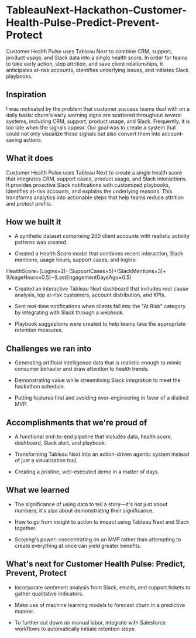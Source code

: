 # TableauNext-Hackathon-Customer-Health-Pulse-Predict-Prevent-Protect
Customer Health Pulse uses Tableau Next to combine CRM, support, product usage, and Slack data into a single health score. In order for teams to take early action, stop attrition, and save client relationships, it anticipates at-risk accounts, identifies underlying issues, and initiates Slack playbooks.

## Inspiration
I was motivated by the problem that customer success teams deal with on a daily basis: churn's early warning signs are scattered throughout several systems, including CRM, support, product usage, and Slack. Frequently, it is too late when the signals appear. Our goal was to create a system that could not only visualize these signals but also convert them into account-saving actions.

## What it does
Customer Health Pulse uses Tableau Next to create a single health score that integrates CRM, support cases, product usage, and Slack interactions. It provides proactive Slack notifications with customized playbooks, identifies at-risk accounts, and explains the underlying reasons. This transforms analytics into actionable steps that help teams reduce attrition and protect profits.

## How we built it
- A synthetic dataset comprising 200 client accounts with realistic activity patterns was created.

- Created a Health Score model that combines recent interaction, Slack mentions, usage hours, support cases, and logins:

HealthScore=(Logins×2)−(SupportCases×5)+(SlackMentions×3)+(UsageHours×0.5)−(LastEngagementDaysAgo×0.5)

- Created an interactive Tableau Next dashboard that includes root cause analysis, top at-risk customers, account distribution, and KPIs.

- Sent real-time notifications when clients fall into the "At Risk" category by integrating with Slack through a webhook.

- Playbook suggestions were created to help teams take the appropriate retention measures.


## Challenges we ran into
- Generating artificial intelligence data that is realistic enough to mimic consumer behavior and draw attention to health trends.

- Demonstrating value while streamlining Slack integration to meet the hackathon schedule.

- Putting features first and avoiding over-engineering in favor of a distinct MVP.

## Accomplishments that we're proud of
- A functional end-to-end pipeline that includes data, health score, dashboard, Slack alert, and playbook.

- Transforming Tableau Next into an action-driven agentic system instead of just a visualization tool.

- Creating a pristine, well-executed demo in a matter of days.

## What we learned
- The significance of using data to tell a story—it's not just about numbers; it's also about demonstrating their significance.

- How to go from insight to action to impact using Tableau Next and Slack together.

- Scoping's power: concentrating on an MVP rather than attempting to create everything at once can yield greater benefits.

## What's next for Customer Health Pulse: Predict, Prevent, Protect
- Incorporate sentiment analysis from Slack, emails, and support tickets to gather qualitative indicators.

- Make use of machine learning models to forecast churn in a predictive manner.

- To further cut down on manual labor, integrate with Salesforce workflows to automatically initiate retention steps
